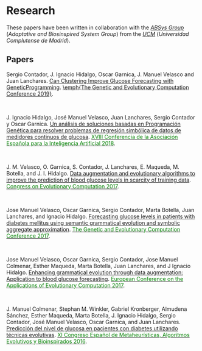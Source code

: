

# Research
These papers have been written in collaboration with the [*ABSys Group*](http://bioinspired.dacya.ucm.es/doku.php?id=home) (*Adaptative and Biosinspired System Group*) from the [*UCM*](https://www.ucm.es/)  (*Universidad Complutense de Madrid*).


## Papers

Sergio Contador, J. Ignacio Hidalgo, Oscar Garnica, J. Manuel Velasco and Juan Lanchares. [Can Clustering Improve Glucose Forecasting with GeneticProgramming](https://www.researchgate.net/publication/334289915_Can_Clustering_Improve_Glucose_Forecasting_with_Genetic_Programming_Models/).
[\emph{The Genetic and Evolutionary Computation Conference 2019}](https://gecco-2019.sigevo.org/).

<br/>

J. Ignacio Hidalgo, José Manuel Velasco, Juan Lanchares, Sergio Contador y Oscar Garnica. [Un análisis de soluciones basadas en Programación Genética para resolver problemas de regresión simbólica de datos de medidores continuos de glucosa](https://sci2s.ugr.es/caepia18/proceedings/docs/CAEPIA2018_paper_226.pdf/). [<span style="color:green">XVIII Conferencia de la Asociación Española para la Inteligencia Artificial 2018</span>](https://sci2s.ugr.es/caepia18/).

<br/>
 

J. M. Velasco, O. Garnica, S. Contador, J. Lanchares, E. Maqueda, M. Botella, and J. I. Hidalgo. [Data augmentation
and evolutionary algorithms to improve the prediction of blood glucose levels in scarcity of training data](https://ieeexplore.ieee.org/document/7969570/). [<span style="color:green">Congress on Evolutionary Computation 2017</span>](https://www.iiia.csic.es/es/conference/ieee-congress-evolutionary-computation-2017/).

<br/>


Jose Manuel Velasco, Oscar Garnica, Sergio Contador, Marta Botella, Juan Lanchares, and Ignacio Hidalgo. [Forecasting glucose levels in patients with diabetes mellitus using semantic grammatical evolution and symbolic aggregate approximation](https://www.researchgate.net/publication/318376740_Forecasting_glucose_levels_in_patients_with_diabetes_mellitus_using_semantic_grammatical_evolution_and_symbolic_aggregate_approximation/). [<span style="color:green">The Genetic and Evolutionary Computation Conference 2017</span>](http://gecco-2017.sigevo.org/).


<br/>


Jose Manuel Velasco, Oscar Garnica, Sergio Contador, Jose Manuel Colmenar, Esther Maqueda, Marta Botella, Juan
Lanchares, and J Ignacio Hidalgo. [Enhancing grammatical evolution through data augmentation: Application to
blood glucose forecasting](https://link.springer.com/chapter/10.1007/978-3-319-55849-3_10/). [<span style="color:green">European Conference on the Applications of Evolutionary Computation 2017</span>](http://www.evostar.org/2017/cfp_evoapps.php/).


<br/>


J. Manuel Colmenar, Stephan M. Winkler, Gabriel Kronberger, Almudena Sánchez, Esther Maqueda, Marta Botella,
J. Ignacio Hidalgo, Sergio Contador, José Manuel Velasco, Oscar Garnica, and Juan Lanchares. [Predicción del nivel
de glucosa en pacientes con diabetes utilizando técnicas evolutivas](https://www.researchgate.net/publication/326424374_Prediccion_del_nivel_de_glucosa_en_sangre_para_pacientes_con_diabetes_utilizando_tecnicas_evolutivas/). [<span style="color:green">XI Congreso Español de Metaheurísticas, Algoritmos Evolutivos y Bioinspirados 2016</span>](http://cedi2016.scie.es/).



